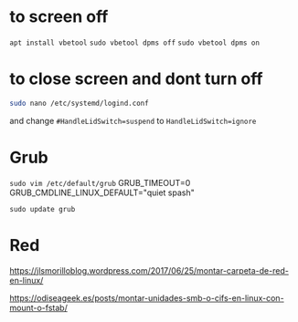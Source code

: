 # to screen off 
`apt install vbetool`
`sudo vbetool dpms off`
`sudo vbetool dpms on`
 
# to close screen and dont turn off 
```bash
sudo nano /etc/systemd/logind.conf
```
and change 
`#HandleLidSwitch=suspend`
to 
`HandleLidSwitch=ignore`


# Grub
`sudo vim /etc/default/grub`
GRUB_TIMEOUT=0
GRUB_CMDLINE_LINUX_DEFAULT="quiet spash"

`sudo update grub`

# Red
https://jlsmorilloblog.wordpress.com/2017/06/25/montar-carpeta-de-red-en-linux/

https://odiseageek.es/posts/montar-unidades-smb-o-cifs-en-linux-con-mount-o-fstab/
